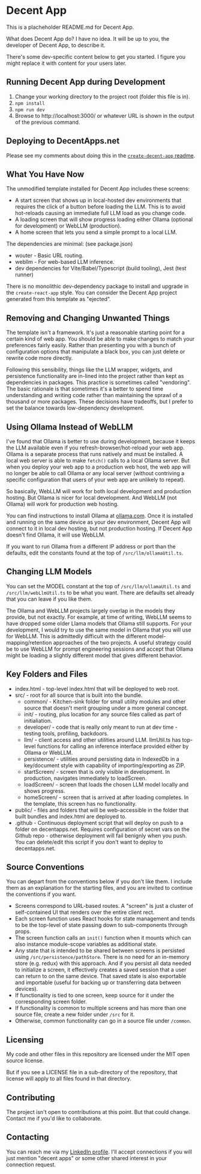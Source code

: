 # Decent App

This is a placheholder README.md for Decent App.

What does Decent App do? I have no idea. It will be up to you, the developer of Decent App, to describe it.

There's some dev-specific content below to get you started. I figure you might replace it with content for your users later.

## Running Decent App during Development

1. Change your working directory to the project root (folder this file is in).
2. `npm install`
3. `npm run dev`
4. Browse to http://localhost:3000/ or whatever URL is shown in the output of the previous command.

## Deploying to DecentApps.net

Please see my comments about doing this in the [`create-decent-app` readme](https://github.com/erikh2000/create-decent-app/blob/main/readme.md). 

## What You Have Now

The unmodified template installed for Decent App includes these screens:

* A start screen that shows up in local-hosted dev environments that requires the click of a button before loading the LLM. This is to avoid hot-reloads causing an immediate full LLM load as you change code.
* A loading screen that will show progress loading either Ollama (optional for development) or WebLLM (production).
* A home screen that lets you send a simple prompt to a local LLM.

The dependencies are minimal: (see package.json)

* wouter - Basic URL routing.
* webllm - For web-based LLM inference.
* dev dependencies for Vite/Babel/Typescript (build tooling), Jest (test runner)

There is no monolithic dev-dependency package to install and upgrade in the `create-react-app` style. You can consider the Decent App project generated from this template as "ejected".

## Removing and Changing Unwanted Things

The template isn't a framework. It's just a reasonable starting point for a certain kind of web app. You should be able to make changes to match your preferences fairly easily. Rather than presenting you with a bunch of configuration options that manipulate a black box, you can just delete or rewrite code more directly.

Following this sensibility, things like the LLM wrapper, widgets, and persistence functionality are in-lined into the project rather than kept as dependencies in packages.
This practice is sometimes called "vendoring". The basic rationale is that sometimes it's a better to spend time understanding and writing code rather than maintaining the sprawl of a thousand or more packages. These decisions have tradeoffs, but I prefer to set the balance towards low-dependency development.

## Using Ollama Instead of WebLLM

I've found that Ollama is better to use during development, because it keeps the LLM available even if you refresh-browser/hot-reload your web app. Ollama is a separate process that runs natively and must be installed. A local web server is able to make `fetch()` calls to a local Ollama server. But when you deploy your web app to a production web host, the web app will no longer be able to call Ollama or any local server (without contriving a specific configuration that users of your web app are unlikely to repeat).

So basically, WebLLM will work for both local development and production hosting. But Ollama is nicer for local development. And WebLLM (not Ollama) will work for production web hosting.

You can find instructions to install Ollama at [ollama.com](https://ollama.com/). Once it is installed and running on the same device as your dev environment, Decent App will connect to it in local dev hosting, but not production hosting. If Decent App doesn't find Ollama, it will use WebLLM.

If you want to run Ollama from a different IP address or port than the defaults, edit the constants found at the top of `/src/llm/ollamaUtil.ts`.

## Changing LLM Models

You can set the MODEL constant at the top of `/src/llm/ollamaUtil.ts` and `/src/llm/webLlmUtil.ts` to be what you want. There are defaults set already that you can leave if you like them.

The Ollama and WebLLM projects largely overlap in the models they provide, but not exactly. For example, at time of writing, WebLLM seems to have dropped some older Llama models that Ollama still supports. For your development, I would try to use the same model in Ollama that you will use for WebLLM. This is admittedly difficult with the different model-mapping/retention approaches of the two projects. A useful strategy could be to use WebLLM for prompt engineering sessions and accept that Ollama might be loading a slightly different model that gives different behavior.

## Key Folders and Files

* index.html - top-level index.html that will be deployed to web root.
* src/ - root for all source that is built into the bundle.
  * common/ - Kitchen-sink folder for small utility modules and other source that doesn't merit grouping under a more general concept.
  * init/ - routing, plus location for any source files called as part of initialiation.
  * developer/ - code that is really only meant to run at dev time - testing tools, profiling, backdoors.
  * llm/ - client access and other utilities around LLM. llmUtil.ts has top-level functions for calling an inference interface provided either by Ollama or WebLLM.
  * persistence/ - utilities around persisting data in IndexedDb in a key/document style with capability of importing/exporting as ZIP.
  * startScreen/ - screen that is only visible in development. In production, navigates immediately to loadScreen.
  * loadScreen/ - screen that loads the chosen LLM model locally and shows progress.
  * homeScreen/ - screen that is arrived at after loading completes. In the template, this screen has no functionality.
* public/ - files and folders that will be web-accessible in the folder that built bundles and index.html are deployed to.
* .github - Continuous deployment script that will deploy on push to a folder on decentapps.net. Requires configuration of secret vars on the Github repo - otherwise deployment will fail benignly when you push. You can delete/edit this script if you don't want to deploy to decentapps.net.

## Source Conventions

You can depart from the conventions below if you don't like them. I include them as an explanation for the starting files, and you are invited to continue the conventions if you want.

* Screens correspond to URL-based routes. A "screen" is just a cluster of self-contained UI that renders over the entire client rect.
* Each screen function uses React hooks for state management and tends to be the top-level of state passing down to sub-components through props.
* The screen function calls an `init()` function when it mounts which can also instance module-scope variables as additional state.
* Any state that is intended to be shared between screens is persisted using `/src/persistence/pathStore`. There is no need for an in-memory store (e.g. redux) with this approach. And if you persist all data needed to initialize a screen, it effectively creates a saved session that a user can return to on the same device. That saved state is also exportable and importable (useful for backing up or transferring data between devices).
* If functionality is tied to one screen, keep source for it under the corresponding screen folder.
* If functionality is common to multiple screens and has more than one source file, create a new folder under `/src` for it.
* Otherwise, common functionality can go in a source file under `/common`.

## Licensing

My code and other files in this repository are licensed under the MIT open source license.

But if you see a LICENSE file in a sub-directory of the repository, that license will apply to all files found in that directory.

## Contributing

The project isn't open to contributions at this point. But that could change. Contact me if you'd like to collaborate.

## Contacting

You can reach me via my [LinkedIn profile](https://www.linkedin.com/in/erikhermansen/). I'll accept connections if you will just mention "decent apps" or some other shared interest in your connection request.